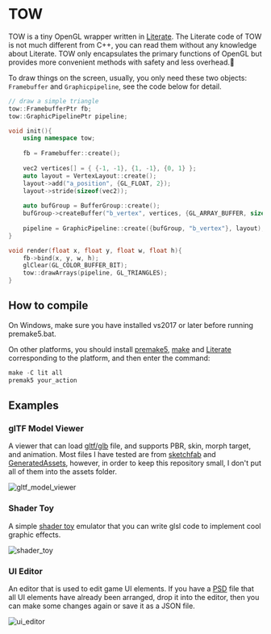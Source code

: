 # TOW

TOW is a tiny OpenGL wrapper written in [Literate](https://github.com/zyedidia/Literate). The Literate code of TOW is not much different from C++, you can read them without any knowledge about Literate. TOW only encapsulates the primary functions of OpenGL but provides more convenient methods with safety and less overhead.🚀

To draw things on the screen, usually, you only need these two objects:  `Framebuffer` and  `Graphicpipeline`,  see the code below for detail.

```C++
// draw a simple triangle
tow::FramebufferPtr fb;
tow::GraphicPipelinePtr pipeline;

void init(){
    using namespace tow;
    
    fb = Framebuffer::create();
    
    vec2 vertices[] = { {-1, -1}, {1, -1}, {0, 1} };
    auto layout = VertexLayout::create();
    layout->add("a_position", {GL_FLOAT, 2});
    layout->stride(sizeof(vec2));
    
    auto bufGroup = BufferGroup::create();
    bufGroup->createBuffer("b_vertex", vertices, {GL_ARRAY_BUFFER, sizeof(vec2), 3});
    
    pipeline = GraphicPipeline::create({bufGroup, "b_vertex"}, layout);
}

void render(float x, float y, float w, float h){    
    fb->bind(x, y, w, h);
    glClear(GL_COLOR_BUFFER_BIT);
    tow::drawArrays(pipeline, GL_TRIANGLES);
}
```

## How to compile

On Windows, make sure you have installed vs2017 or later before running premake5.bat.

On other platforms, you should install [premake5](https://premake.github.io/download.html), [make](https://www.gnu.org/software/make/) and [Literate](https://github.com/zyedidia/Literate) corresponding to the platform, and then enter the command:

```C++
make -C lit all
premak5 your_action
```

## Examples

### glTF Model Viewer

A viewer that can load [gltf/glb](https://github.com/KhronosGroup/glTF/blob/master/README.md) file, and supports PBR, skin, morph target, and animation. Most files I have tested are from [sketchfab](https://sketchfab.com/3d-models?features=downloadable&sort_by=-likeCount) and [GeneratedAssets](https://github.com/KhronosGroup/glTF-Asset-Generator), however, in order to keep this repository small, I don't put all of them into the assets folder.

![gltf_model_viewer](https://user-images.githubusercontent.com/34378986/99016175-7ba79d00-2591-11eb-9ebe-6b07d8c0dee4.gif)

### Shader Toy

A simple [shader toy](https://www.shadertoy.com/) emulator that you can write glsl code to implement cool graphic effects.

![shader_toy](https://user-images.githubusercontent.com/34378986/99018475-21104000-2595-11eb-8091-77cfe782f2ff.gif)

### UI Editor

An editor that is used to edit game UI elements. If you have a [PSD](https://en.wikipedia.org/wiki/Adobe_Photoshop#File_format) file that all UI elements have already been arranged, drop it into the editor, then you can make some changes again or save it as a JSON file.

![ui_editor](https://user-images.githubusercontent.com/34378986/99016271-b4e00d00-2591-11eb-955c-4f37120d06e9.gif)